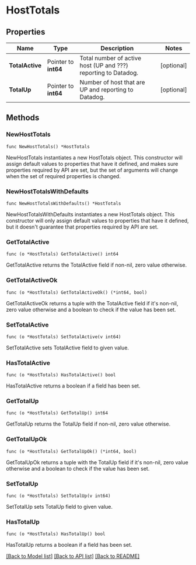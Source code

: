 # HostTotals

## Properties

Name | Type | Description | Notes
---- | ---- | ----------- | ------
**TotalActive** | Pointer to **int64** | Total number of active host (UP and ???) reporting to Datadog. | [optional] 
**TotalUp** | Pointer to **int64** | Number of host that are UP and reporting to Datadog. | [optional] 

## Methods

### NewHostTotals

`func NewHostTotals() *HostTotals`

NewHostTotals instantiates a new HostTotals object.
This constructor will assign default values to properties that have it defined,
and makes sure properties required by API are set, but the set of arguments
will change when the set of required properties is changed.

### NewHostTotalsWithDefaults

`func NewHostTotalsWithDefaults() *HostTotals`

NewHostTotalsWithDefaults instantiates a new HostTotals object.
This constructor will only assign default values to properties that have it defined,
but it doesn't guarantee that properties required by API are set.

### GetTotalActive

`func (o *HostTotals) GetTotalActive() int64`

GetTotalActive returns the TotalActive field if non-nil, zero value otherwise.

### GetTotalActiveOk

`func (o *HostTotals) GetTotalActiveOk() (*int64, bool)`

GetTotalActiveOk returns a tuple with the TotalActive field if it's non-nil, zero value otherwise
and a boolean to check if the value has been set.

### SetTotalActive

`func (o *HostTotals) SetTotalActive(v int64)`

SetTotalActive sets TotalActive field to given value.

### HasTotalActive

`func (o *HostTotals) HasTotalActive() bool`

HasTotalActive returns a boolean if a field has been set.

### GetTotalUp

`func (o *HostTotals) GetTotalUp() int64`

GetTotalUp returns the TotalUp field if non-nil, zero value otherwise.

### GetTotalUpOk

`func (o *HostTotals) GetTotalUpOk() (*int64, bool)`

GetTotalUpOk returns a tuple with the TotalUp field if it's non-nil, zero value otherwise
and a boolean to check if the value has been set.

### SetTotalUp

`func (o *HostTotals) SetTotalUp(v int64)`

SetTotalUp sets TotalUp field to given value.

### HasTotalUp

`func (o *HostTotals) HasTotalUp() bool`

HasTotalUp returns a boolean if a field has been set.


[[Back to Model list]](../README.md#documentation-for-models) [[Back to API list]](../README.md#documentation-for-api-endpoints) [[Back to README]](../README.md)


